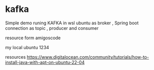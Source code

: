 # kafka
Simple demo runing KAFKA in wsl ubuntu as broker , Spring boot connection as topic , producer and consumer 

resource form amigoscode

my local ubuntu 1234

resources 
https://www.digitalocean.com/community/tutorials/how-to-install-java-with-apt-on-ubuntu-22-04
